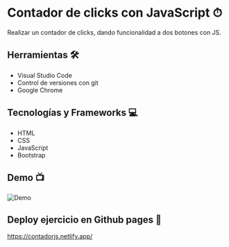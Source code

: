# Contador de clicks con JavaScript ⏱

Realizar un contador de clicks, dando funcionalidad a dos botones con JS.

## Herramientas 🛠

- Visual Studio Code
- Control de versiones con git
- Google Chrome

## Tecnologías y Frameworks 💻

- HTML
- CSS
- JavaScript
- Bootstrap

## Demo 📺

![Demo](contador.gif)

## Deploy ejercicio en Github pages 📱

https://contadorjs.netlify.app/
